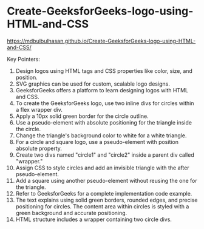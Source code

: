 # Create-GeeksforGeeks-logo-using-HTML-and-CSS
 https://mdbulbulhasan.github.io/Create-GeeksforGeeks-logo-using-HTML-and-CSS/
 
 Key Pointers:
1. Design logos using HTML tags and CSS properties like color, size, and position.
2. SVG graphics can be used for custom, scalable logo designs.
3. GeeksforGeeks offers a platform to learn designing logos with HTML and CSS.
4. To create the GeeksforGeeks logo, use two inline divs for circles within a flex wrapper div.
5. Apply a 10px solid green border for the circle outline.
6. Use a pseudo-element with absolute positioning for the triangle inside the circle.
7. Change the triangle's background color to white for a white triangle.
8. For a circle and square logo, use a pseudo-element with position absolute property.
9. Create two divs named "circle1" and "circle2" inside a parent div called "wrapper."
10. Assign CSS to style circles and add an invisible triangle with the after pseudo-element.
11. Add a square using another pseudo-element without reusing the one for the triangle.
12. Refer to GeeksforGeeks for a complete implementation code example.
13. The text explains using solid green borders, rounded edges, and precise positioning for circles.
The content area within circles is styled with a green background and accurate positioning.
14. HTML structure includes a wrapper containing two circle divs.

